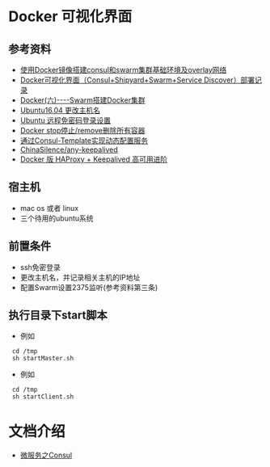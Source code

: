 # Docker 可视化界面

## 参考资料

* [使用Docker镜像搭建consul和swarm集群基础环境及overlay网络](https://blog.csdn.net/gsying1474/article/details/52711467)
* [Docker可视化界面（Consul+Shipyard+Swarm+Service Discover）部署记录](https://www.cnblogs.com/kevingrace/p/6883727.html)
* [Docker(六)----Swarm搭建Docker集群](https://blog.csdn.net/u011781521/article/details/80468985)
* [Ubuntu16.04 更改主机名](https://blog.csdn.net/wales_2015/article/details/79645637)
* [Ubuntu 远程免密码登录设置](https://blog.csdn.net/weixin_37272286/article/details/80007649)
* [Docker stop停止/remove删除所有容器](https://blog.csdn.net/superdangbo/article/details/78688904)
* [通过Consul-Template实现动态配置服务](https://www.hi-linux.com/posts/36431.html)
* [ChinaSilence/any-keepalived](https://github.com/ChinaSilence/any-keepalived)
* [Docker 版 HAProxy + Keepalived 高可用进阶](https://www.jianshu.com/p/83036a320036)

## 宿主机

* mac os 或者 linux
* 三个待用的ubuntu系统

## 前置条件

* ssh免密登录
* 更改主机名，并记录相关主机的IP地址
* 配置Swarm设置2375监听(参考资料第三条)


## 执行目录下start脚本

* 例如 

```
 cd /tmp
 sh startMaster.sh
```

* 例如 

```
 cd /tmp
 sh startClient.sh
```

# 文档介绍
* [微服务之Consul](https://xcyxiner.github.io/2018/08/22/20180822%E5%BE%AE%E6%9C%8D%E5%8A%A11/)